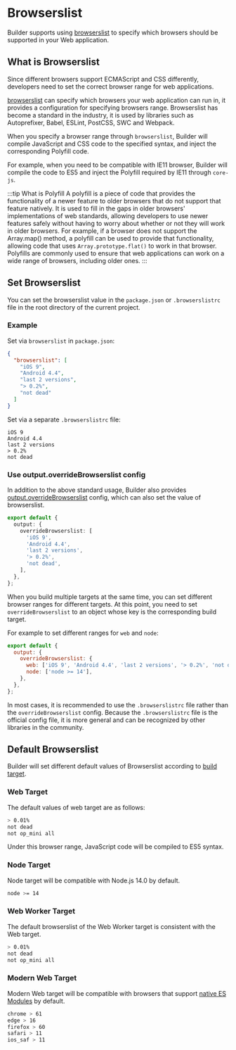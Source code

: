 # Browserslist

Builder supports using [browserslist](https://browsersl.ist/) to specify which browsers should be supported in your Web application.

## What is Browserslist

Since different browsers support ECMAScript and CSS differently, developers need to set the correct browser range for web applications.

[browserslist](https://browsersl.ist/) can specify which browsers your web application can run in, it provides a configuration for specifying browsers range. Browserslist has become a standard in the industry, it is used by libraries such as Autoprefixer, Babel, ESLint, PostCSS, SWC and Webpack.

When you specify a browser range through `browserslist`, Builder will compile JavaScript and CSS code to the specified syntax, and inject the corresponding Polyfill code.

For example, when you need to be compatible with IE11 browser, Builder will compile the code to ES5 and inject the Polyfill required by IE11 through `core-js`.

:::tip What is Polyfill
A polyfill is a piece of code that provides the functionality of a newer feature to older browsers that do not support that feature natively. It is used to fill in the gaps in older browsers' implementations of web standards, allowing developers to use newer features safely without having to worry about whether or not they will work in older browsers. For example, if a browser does not support the Array.map() method, a polyfill can be used to provide that functionality, allowing code that uses `Array.prototype.flat()` to work in that browser. Polyfills are commonly used to ensure that web applications can work on a wide range of browsers, including older ones.
:::

## Set Browserslist

You can set the browserslist value in the `package.json` or `.browserslistrc` file in the root directory of the current project.

### Example

Set via `browserslist` in `package.json`:

```json
{
  "browserslist": [
    "iOS 9",
    "Android 4.4",
    "last 2 versions",
    "> 0.2%",
    "not dead"
  ]
}
```

Set via a separate `.browserslistrc` file:

```
iOS 9
Android 4.4
last 2 versions
> 0.2%
not dead
```

### Use output.overrideBrowserslist config

In addition to the above standard usage, Builder also provides [output.overrideBrowserslist](/en/api/config-output.html#output-overridebrowserslist) config, which can also set the value of browserslist.

```ts
export default {
  output: {
    overrideBrowserslist: [
      'iOS 9',
      'Android 4.4',
      'last 2 versions',
      '> 0.2%',
      'not dead',
    ],
  },
};
```

When you build multiple targets at the same time, you can set different browser ranges for different targets. At this point, you need to set `overrideBrowserslist` to an object whose key is the corresponding build target.

For example to set different ranges for `web` and `node`:

```js
export default {
  output: {
    overrideBrowserslist: {
      web: ['iOS 9', 'Android 4.4', 'last 2 versions', '> 0.2%', 'not dead'],
      node: ['node >= 14'],
    },
  },
};
```

In most cases, it is recommended to use the `.browserslistrc` file rather than the `overrideBrowserslist` config. Because the `.browserslistrc` file is the official config file, it is more general and can be recognized by other libraries in the community.

## Default Browserslist

Builder will set different default values of Browserslist according to [build target](/guide/basic/build-target.html).

### Web Target

The default values of web target are as follows:

```bash
> 0.01%
not dead
not op_mini all
```

Under this browser range, JavaScript code will be compiled to ES5 syntax.

### Node Target

Node target will be compatible with Node.js 14.0 by default.

```bash
node >= 14
```

### Web Worker Target

The default browserslist of the Web Worker target is consistent with the Web target.

```bash
> 0.01%
not dead
not op_mini all
```

### Modern Web Target

Modern Web target will be compatible with browsers that support [native ES Modules](https://developer.mozilla.org/en-US/docs/Web/JavaScript/Guide/Modules) by default.

```bash
chrome > 61
edge > 16
firefox > 60
safari > 11
ios_saf > 11
```
